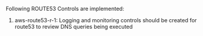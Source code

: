 Following ROUTE53 Controls are implemented:

1. aws-route53-r-1: Logging and monitoring controls should be created for route53 to review DNS queries being executed